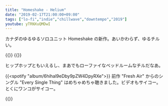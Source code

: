 ```yaml
---
title: "Homeshake - Helium"
date: "2019-02-17T21:00:00+09:00"
tags: ["lo-fi","indie","chillwave","downtempo","2019"]
youtube: yTRNXuQMDwI
---
```


カナダのゆるゆるソロユニット Homeshake の新作。あいかわらず、ゆるチルい。

{{<youtube src="F7FV0rFr1GU" title="Homeshake - Just Like My">}}
{{<youtube src="yTRNXuQMDwI" title="Homeshake - Another Thing">}}

ヒップホップともいえるし、まあでもローファイなベッドルームなチルだなあ。

{{<spotify "album/6hihal9eDby9pZW4DpyRXe">}}
前作 "Fresh Air" からのシングル "Every Single Thing" はめちゃめちゃ聴きました。ビデオもサイコー。とくにワンコがサイコー。

{{<youtube src="0aOzT11GMKM" title="Homeshake - Every Single Thing">}}